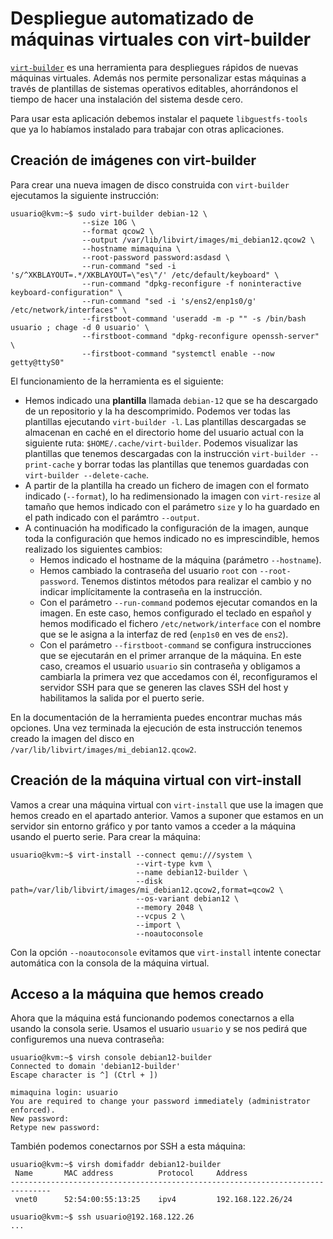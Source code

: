 # Despliegue automatizado de máquinas virtuales con virt-builder

[`virt-builder`](https://libguestfs.org/virt-builder.1.html) es una herramienta para despliegues rápidos de nuevas máquinas virtuales. Además nos permite personalizar estas máquinas a través de plantillas de sistemas operativos editables, ahorrándonos el tiempo de hacer una instalación del sistema desde cero.

Para usar esta aplicación debemos instalar el paquete `libguestfs-tools` que ya lo habíamos instalado para trabajar con otras aplicaciones.

## Creación de imágenes con virt-builder

Para crear una nueva imagen de disco construida con `virt-builder` ejecutamos la siguiente instrucción:

```
usuario@kvm:~$ sudo virt-builder debian-12 \
                --size 10G \
                --format qcow2 \
                --output /var/lib/libvirt/images/mi_debian12.qcow2 \
                --hostname mimaquina \
                --root-password password:asdasd \
                --run-command "sed -i 's/^XKBLAYOUT=.*/XKBLAYOUT=\"es\"/' /etc/default/keyboard" \
                --run-command "dpkg-reconfigure -f noninteractive keyboard-configuration" \
                --run-command "sed -i 's/ens2/enp1s0/g' /etc/network/interfaces" \
                --firstboot-command 'useradd -m -p "" -s /bin/bash usuario ; chage -d 0 usuario' \
                --firstboot-command "dpkg-reconfigure openssh-server" \
                --firstboot-command "systemctl enable --now getty@ttyS0" 
```
El funcionamiento de la herramienta es el siguiente: 

* Hemos indicado una **plantilla** llamada `debian-12` que se ha descargado de un repositorio y la ha descomprimido. Podemos ver todas las plantillas ejecutando `virt-builder -l`. Las plantillas descargadas se almacenan en caché en el directorio home del usuario actual con la siguiente ruta: `$HOME/.cache/virt-builder`. Podemos visualizar las plantillas que tenemos descargadas con la instrucción `virt-builder --print-cache` y borrar todas las plantillas que tenemos guardadas con `virt-builder --delete-cache`.
* A partir de la plantilla ha creado un fichero de imagen con el formato indicado (`--format`), lo ha redimensionado la imagen con `virt-resize` al tamaño que hemos indicado con el parámetro `size` y lo ha guardado en el path indicado con el parámtro `--output`.
* A continuación ha modificado la configuración de la imagen, aunque toda la configuración que hemos indicado no es imprescindible, hemos realizado los siguientes cambios:
    * Hemos indicado el hostname de la máquina (parámetro `--hostname`).
    * Hemos cambiado la contraseña del usuario `root` con `--root-password`. Tenemos distintos métodos para realizar el cambio y no indicar implícitamente la contraseña en la instrucción.
    * Con el parámetro `--run-command` podemos ejecutar comandos en la imagen. En este caso, hemos configurado el teclado en español y hemos modificado el fichero `/etc/network/interface` con el nombre que se le asigna a la interfaz de red (`enp1s0` en ves de `ens2`).
    * Con el parámetro `--firstboot-command` se configura instrucciones que se ejecutarán en el primer arranque de la máquina. En este caso, creamos el usuario `usuario` sin contraseña y obligamos a cambiarla la primera vez que accedamos con él, reconfiguramos el servidor SSH para que se generen las claves SSH del host y habilitamos la salida por el puerto serie.

En la documentación de la herramienta puedes encontrar muchas más opciones. Una vez terminada la ejecución de esta instrucción tenemos creado la imagen del disco en ` /var/lib/libvirt/images/mi_debian12.qcow2`.

## Creación de la máquina virtual con virt-install

Vamos a crear una máquina virtual con `virt-install` que use la imagen que hemos creado en el apartado anterior. Vamos a suponer que estamos en un servidor sin entorno gráfico y por tanto vamos a cceder a la máquina usando el puerto serie. Para crear la máquina:

```
usuario@kvm:~$ virt-install --connect qemu:///system \
                            --virt-type kvm \
                            --name debian12-builder \
                            --disk path=/var/lib/libvirt/images/mi_debian12.qcow2,format=qcow2 \
                            --os-variant debian12 \
                            --memory 2048 \
                            --vcpus 2 \
                            --import \
                            --noautoconsole
```

Con la opción `--noautoconsole` evitamos que `virt-install` intente conectar automática con la consola de la máquina virtual.

## Acceso a la máquina que hemos creado

Ahora que la máquina está funcionando podemos conectarnos a ella usando la consola serie. Usamos el usuario `usuario` y se nos pedirá que configuremos una nueva contraseña:

```
usuario@kvm:~$ virsh console debian12-builder 
Connected to domain 'debian12-builder'
Escape character is ^] (Ctrl + ])

mimaquina login: usuario
You are required to change your password immediately (administrator enforced).
New password: 
Retype new password: 
```

También podemos conectarnos por SSH a esta máquina:

```
usuario@kvm:~$ virsh domifaddr debian12-builder 
 Name       MAC address          Protocol     Address
-------------------------------------------------------------------------------
 vnet0      52:54:00:55:13:25    ipv4         192.168.122.26/24

usuario@kvm:~$ ssh usuario@192.168.122.26
...
```

